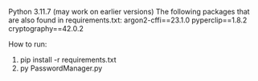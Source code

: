 Python 3.11.7 (may work on earlier versions)
The following packages that are also found in requirements.txt:
argon2-cffi==23.1.0
pyperclip==1.8.2
cryptography==42.0.2

How to run:
1. pip install -r requirements.txt
2. py PasswordManager.py

